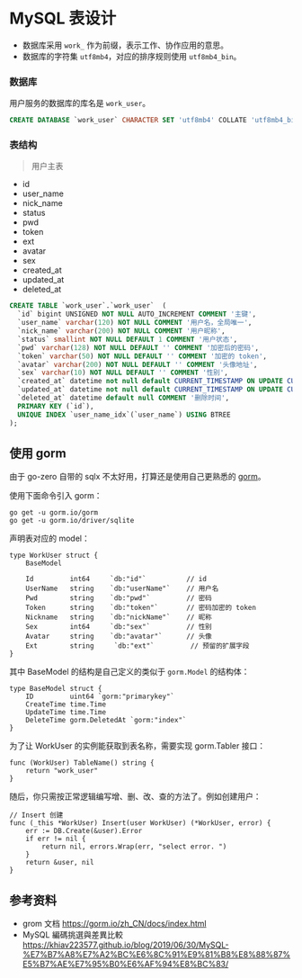 # MySQL 表设计
* 数据库采用 `work_` 作为前缀，表示工作、协作应用的意思。
* 数据库的字符集 `utf8mb4`，对应的排序规则使用 `utf8mb4_bin`。

### 数据库
用户服务的数据库的库名是 `work_user`。

```sql
CREATE DATABASE `work_user` CHARACTER SET 'utf8mb4' COLLATE 'utf8mb4_bin';
```

### 表结构
> 用户主表

* id
* user_name
* nick_name
* status
* pwd
* token
* ext
* avatar
* sex
* created_at
* updated_at
* deleted_at

```sql
CREATE TABLE `work_user`.`work_user`  (
  `id` bigint UNSIGNED NOT NULL AUTO_INCREMENT COMMENT '主键',
  `user_name` varchar(120) NOT NULL COMMENT '用户名，全局唯一',
  `nick_name` varchar(200) NOT NULL COMMENT '用户昵称',
  `status` smallint NOT NULL DEFAULT 1 COMMENT '用户状态',
  `pwd` varchar(128) NOT NULL DEFAULT '' COMMENT '加密后的密码',
  `token` varchar(50) NOT NULL DEFAULT '' COMMENT '加密的 token',
  `avatar` varchar(200) NOT NULL DEFAULT '' COMMENT '头像地址',
  `sex` varchar(10) NOT NULL DEFAULT '' COMMENT '性别',
  `created_at` datetime not null default CURRENT_TIMESTAMP ON UPDATE CURRENT_TIMESTAMP COMMENT '创建时间',
  `updated_at` datetime not null default CURRENT_TIMESTAMP ON UPDATE CURRENT_TIMESTAMP COMMENT '更新时间',
  `deleted_at` datetime default null COMMENT '删除时间',
  PRIMARY KEY (`id`),
  UNIQUE INDEX `user_name_idx`(`user_name`) USING BTREE
);
```

## 使用 gorm
由于 go-zero 自带的 sqlx 不太好用，打算还是使用自己更熟悉的 [gorm](https://gorm.io/zh_CN/docs/)。

使用下面命令引入 gorm：

```
go get -u gorm.io/gorm
go get -u gorm.io/driver/sqlite
```

声明表对应的 model：

```
type WorkUser struct {
    BaseModel
    
    Id         int64     `db:"id"`          // id
    UserName   string    `db:"userName"`    // 用户名
    Pwd        string    `db:"pwd"`         // 密码
    Token      string    `db:"token"`       // 密码加密的 token
    Nickname   string    `db:"nickName"`    // 昵称
    Sex        int64     `db:"sex"`         // 性别
    Avatar     string    `db:"avatar"`      // 头像
    Ext        string     `db:"ext"`         // 预留的扩展字段
}
```

其中 BaseModel 的结构是自己定义的类似于 `gorm.Model` 的结构体：

```
type BaseModel struct {
    ID         uint64 `gorm:"primarykey"`
    CreateTime time.Time
    UpdateTime time.Time
    DeleteTime gorm.DeletedAt `gorm:"index"`
}
```

为了让 WorkUser 的实例能获取到表名称，需要实现 gorm.Tabler 接口：

```
func (WorkUser) TableName() string {
	return "work_user"
}
```

随后，你只需按正常逻辑编写增、删、改、查的方法了。例如创建用户：

```
// Insert 创建
func (_this *WorkUser) Insert(user WorkUser) (*WorkUser, error) {
	err := DB.Create(&user).Error
	if err != nil {
		return nil, errors.Wrap(err, "select error. ")
	}
	return &user, nil
}
```

## 参考资料
* grom 文档 https://gorm.io/zh_CN/docs/index.html
* MySQL 編碼挑選與差異比較 https://khiav223577.github.io/blog/2019/06/30/MySQL-%E7%B7%A8%E7%A2%BC%E6%8C%91%E9%81%B8%E8%88%87%E5%B7%AE%E7%95%B0%E6%AF%94%E8%BC%83/
